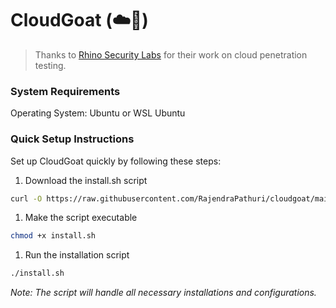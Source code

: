 # CloudGoat (☁️🐐)

> Thanks to [Rhino Security Labs](https://github.com/RhinoSecurityLabs/cloudgoat) for their work on cloud penetration testing.
> 

### System Requirements

Operating System: Ubuntu or WSL Ubuntu

### Quick Setup Instructions

Set up CloudGoat quickly by following these steps:

1. Download the install.sh script

```bash
curl -O https://raw.githubusercontent.com/RajendraPathuri/cloudgoat/main/install.sh
```

1. Make the script executable

```bash
chmod +x install.sh
```

1. Run the installation script

```bash
./install.sh
```

*Note: The script will handle all necessary installations and configurations.*
